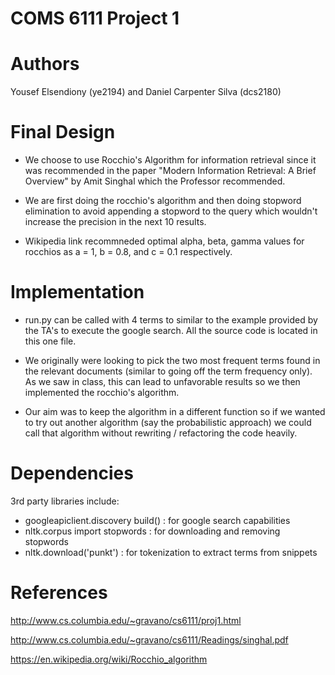 # COMS 6111 Project 1
# Authors
Yousef Elsendiony (ye2194) and Daniel Carpenter Silva (dcs2180)

# Final Design
- We choose to use Rocchio's Algorithm for information retrieval since it was recommended in the paper "Modern Information Retrieval: A Brief Overview" by Amit Singhal which the Professor recommended.

- We are first doing the rocchio's algorithm and then doing stopword elimination to avoid appending a stopword to the query which wouldn't increase the precision in the next 10 results.

- Wikipedia link recommneded optimal alpha, beta, gamma values for rocchios as a = 1, b = 0.8, and c = 0.1 respectively.

# Implementation
- run.py can be called with 4 terms to similar to the example provided by the TA's to execute the google search. All the source code is located in this one file.

- We originally were looking to pick the two most frequent terms found in the relevant documents (similar to going off the term frequency only). As we saw in class, this can lead to unfavorable results so we then implemented the rocchio's algorithm.

- Our aim was to keep the algorithm in a different function so if we wanted to try out another algorithm (say the probabilistic approach) we could call that algorithm without rewriting / refactoring the code heavily.

# Dependencies

3rd party libraries include:
- googleapiclient.discovery build() : for google search capabilities
- nltk.corpus import stopwords : for downloading and removing stopwords
- nltk.download('punkt') : for tokenization to extract terms from snippets

# References
http://www.cs.columbia.edu/~gravano/cs6111/proj1.html

http://www.cs.columbia.edu/~gravano/cs6111/Readings/singhal.pdf

https://en.wikipedia.org/wiki/Rocchio_algorithm